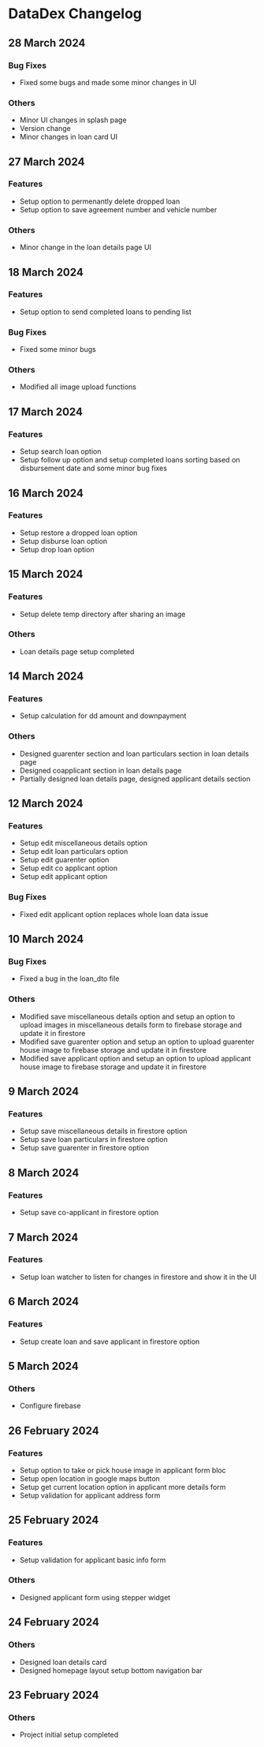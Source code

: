 # DataDex Changelog 

## 28 March 2024

### Bug Fixes

- Fixed some bugs and made some minor changes in UI

### Others

- Minor UI changes in splash page
- Version change
- Minor changes in loan card UI


## 27 March 2024

### Features

- Setup option to permenantly delete dropped loan
- Setup option to save agreement number and vehicle number

### Others

- Minor change in the loan details page UI


## 18 March 2024

### Features

- Setup option to send completed loans to pending list

### Bug Fixes

- Fixed some minor bugs

### Others

- Modified all image upload functions


## 17 March 2024

### Features

- Setup search loan option
- Setup follow up option and setup completed loans sorting based on disbursement date and some minor bug fixes


## 16 March 2024

### Features

- Setup restore a dropped loan option
- Setup disburse loan option
- Setup drop loan option


## 15 March 2024

### Features

- Setup delete temp directory after sharing an image

### Others

- Loan details page setup completed


## 14 March 2024

### Features

- Setup calculation for dd amount and downpayment

### Others

- Designed guarenter section and loan particulars section in loan details page
- Designed coapplicant section in loan details page
- Partially designed loan details page, designed applicant details section


## 12 March 2024

### Features

- Setup edit miscellaneous details option
- Setup edit loan particulars option
- Setup edit guarenter option
- Setup edit co applicant option
- Setup edit applicant option

### Bug Fixes

- Fixed edit applicant option replaces whole loan data issue


## 10 March 2024

### Bug Fixes

- Fixed a bug in the loan_dto file

### Others

- Modified save miscellaneous details option and setup an option to upload images in miscellaneous details form to firebase storage and update it in firestore
- Modified save guarenter option and setup an option to upload guarenter house image to firebase storage and update it in firestore
- Modified save applicant option and setup an option to upload applicant house image to firebase storage and update it in firestore


## 9 March 2024

### Features

- Setup save miscellaneous details in firestore option
- Setup save loan particulars in firestore option
- Setup save guarenter in firestore option


## 8 March 2024

### Features

- Setup save co-applicant in firestore option


## 7 March 2024

### Features

- Setup loan watcher to listen for changes in firestore and show it in the UI


## 6 March 2024

### Features

- Setup create loan and save applicant in firestore option


## 5 March 2024

### Others

- Configure firebase


## 26 February 2024

### Features

- Setup option to take or pick house image in applicant form bloc
- Setup open location in google maps button
- Setup get current location option in applicant more details form
- Setup validation for applicant address form


## 25 February 2024

### Features

- Setup validation for applicant basic info form

### Others

- Designed applicant form using stepper widget


## 24 February 2024

### Others

- Designed loan details card
- Designed homepage layout setup bottom navigation bar


## 23 February 2024

### Others

- Project initial setup completed



